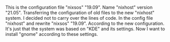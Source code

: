 This is the configuration file "nixsos" "19.09".
Name "nixhost" version "21.05".
Transferring the configuration of old files to the new "nixhost" system.
I decided not to carry over the lines of code. In the config file "nixhost" and rewrite "nixsos" "19.09".
According to the new configuration.
It's just that the system was based on "KDE" and its settings. Now I want to install "gnome" according to these settings.

